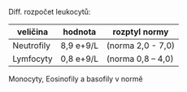<div class="w3-row">
<div class="w3-half">

Diff. rozpočet leukocytů:

|veličina | hodnota| rozptyl normy|
|----|------------|------------|
| Neutrofily | 8,9 e+9/L| (norma 2,0 - 7,0) |
| Lymfocyty | 0,8 e+9/L | (norma 0,8 – 4,0) |


Monocyty, Eosinofily a basofily v normě

</div>
<div class="w3-half">
</div>
</div>
